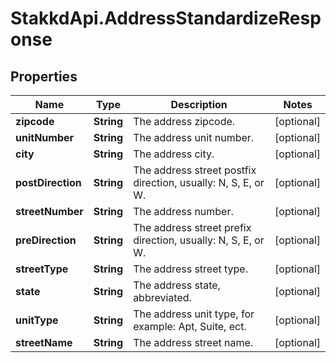 # StakkdApi.AddressStandardizeResponse

## Properties

Name | Type | Description | Notes
------------ | ------------- | ------------- | -------------
**zipcode** | **String** | The address zipcode. | [optional] 
**unitNumber** | **String** | The address unit number. | [optional] 
**city** | **String** | The address city. | [optional] 
**postDirection** | **String** | The address street postfix direction, usually: N, S, E, or W. | [optional] 
**streetNumber** | **String** | The address number. | [optional] 
**preDirection** | **String** | The address street prefix direction, usually: N, S, E, or W. | [optional] 
**streetType** | **String** | The address street type. | [optional] 
**state** | **String** | The address state, abbreviated. | [optional] 
**unitType** | **String** | The address unit type, for example: Apt, Suite, ect. | [optional] 
**streetName** | **String** | The address street name. | [optional] 


